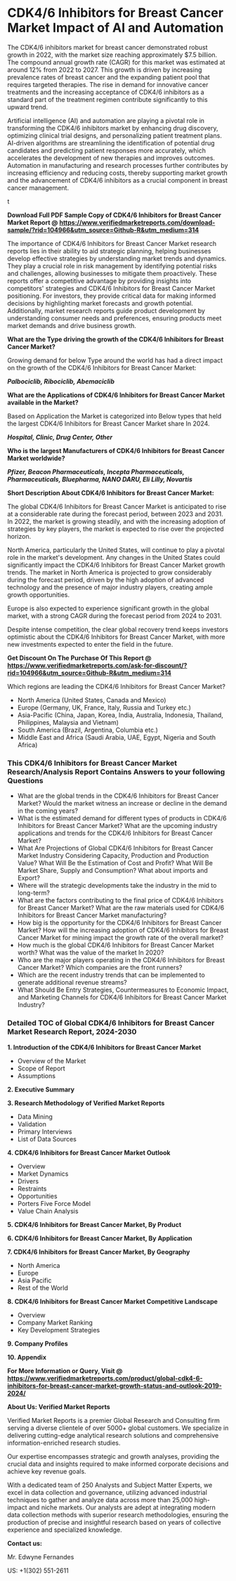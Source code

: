 <meta name="title" content="Global CDK4/6 Inhibitors for Breast Cancer Market Impact of AI and Automation"><meta name="description" content="The CDK4/6 inhibitors market for breast cancer demonstrated robust growth in 2022, with the market size reaching approximately $7.5 billion. The compound annual growth"><meta name="title" content="CDK4/6 Inhibitors for Breast Cancer Market Size, Share, Scope, Trends, Growth, Opportunities, Analysis, Forecast"><h1>CDK4/6 Inhibitors for Breast Cancer Market Impact of AI and Automation</h1><p>The CDK4/6 inhibitors market for breast cancer demonstrated robust growth in 2022, with the market size reaching approximately $7.5 billion. The compound annual growth rate (CAGR) for this market was estimated at around 12% from 2022 to 2027. This growth is driven by increasing prevalence rates of breast cancer and the expanding patient pool that requires targeted therapies. The rise in demand for innovative cancer treatments and the increasing acceptance of CDK4/6 inhibitors as a standard part of the treatment regimen contribute significantly to this upward trend.</p><p>Artificial intelligence (AI) and automation are playing a pivotal role in transforming the CDK4/6 inhibitors market by enhancing drug discovery, optimizing clinical trial designs, and personalizing patient treatment plans. AI-driven algorithms are streamlining the identification of potential drug candidates and predicting patient responses more accurately, which accelerates the development of new therapies and improves outcomes. Automation in manufacturing and research processes further contributes by increasing efficiency and reducing costs, thereby supporting market growth and the advancement of CDK4/6 inhibitors as a crucial component in breast cancer management.</p>t</p><p id="" class=""><strong>Download Full PDF Sample Copy of CDK4/6 Inhibitors for Breast Cancer Market Report @ <a href="https://www.verifiedmarketreports.com/download-sample/?rid=104966&utm_source=Github-R&utm_medium=314" target="_blank">https://www.verifiedmarketreports.com/download-sample/?rid=104966&utm_source=Github-R&utm_medium=314</a></strong></p><p>The importance of&nbsp;CDK4/6 Inhibitors for Breast Cancer Market research reports lies in their ability to aid strategic planning, helping businesses develop effective strategies by understanding market trends and dynamics. They play a crucial role in risk management by identifying potential risks and challenges, allowing businesses to mitigate them proactively. These reports offer a competitive advantage by providing insights into competitors' strategies and CDK4/6 Inhibitors for Breast Cancer Market positioning. For investors, they provide critical data for making informed decisions by highlighting market forecasts and growth potential. Additionally, market research reports guide product development by understanding consumer needs and preferences, ensuring products meet market demands and drive business growth.</p><p><strong>What are the&nbsp;Type driving the growth of the CDK4/6 Inhibitors for Breast Cancer Market?</strong></p><p id="" class="">Growing demand for below Type around the world has had a direct impact on the growth of the CDK4/6 Inhibitors for Breast Cancer Market:</p><em><strong>Palbociclib, Ribociclib, Abemaciclib</strong></em></p><strong>What are the&nbsp;Applications&nbsp;of CDK4/6 Inhibitors for Breast Cancer Market available in the Market?</strong></p><p id="" class="">Based on Application the Market is categorized into Below types that held the largest CDK4/6 Inhibitors for Breast Cancer Market share In 2024.</p><em><strong>Hospital, Clinic, Drug Center, Other</strong></em></p><strong>Who is the largest Manufacturers of CDK4/6 Inhibitors for Breast Cancer Market worldwide?</strong></p><p><em><strong>Pfizer, Beacon Pharmaceuticals, Incepta Pharmaceuticals, Pharmaceuticals, Bluepharma, NANO DARU, Eli Lilly, Novartis</strong></em></p><p id="" class=""><strong>Short Description About CDK4/6 Inhibitors for Breast Cancer Market:</strong></p><p>The global CDK4/6 Inhibitors for Breast Cancer Market is anticipated to rise at a considerable rate during the forecast period, between 2023 and 2031. In 2022, the market is growing steadily, and with the increasing adoption of strategies by key players, the market is expected to rise over the projected horizon.</p><p>North America, particularly the United States, will continue to play a pivotal role in the market's development. Any changes in the United States could significantly impact the CDK4/6 Inhibitors for Breast Cancer Market growth trends. The market in North America is projected to grow considerably during the forecast period, driven by the high adoption of advanced technology and the presence of major industry players, creating ample growth opportunities.</p><p>Europe is also expected to experience significant growth in the global market, with a strong CAGR during the forecast period from 2024 to 2031.</p><p>Despite intense competition, the clear global recovery trend keeps investors optimistic about the CDK4/6 Inhibitors for Breast Cancer Market, with more new investments expected to enter the field in the future.</p><p id="" class=""><strong>Get Discount On The Purchase Of This Report @ <a href="https://www.verifiedmarketreports.com/ask-for-discount/?rid=104966&utm_source=Github-R&utm_medium=314" target="_blank">https://www.verifiedmarketreports.com/ask-for-discount/?rid=104966&utm_source=Github-R&utm_medium=314</a></strong></p>Which regions are leading the CDK4/6 Inhibitors for Breast Cancer Market?</p><ul><li>North America (United States, Canada and Mexico)</li><li>Europe (Germany, UK, France, Italy, Russia and Turkey etc.)</li><li>Asia-Pacific (China, Japan, Korea, India, Australia, Indonesia, Thailand, Philippines, Malaysia and Vietnam)</li><li>South America (Brazil, Argentina, Columbia etc.)</li><li>Middle East and Africa (Saudi Arabia, UAE, Egypt, Nigeria and South Africa)</li></ul><h3 id="" class="">This CDK4/6 Inhibitors for Breast Cancer Market Research/Analysis Report Contains Answers to your following Questions</h3><ul><li>What are the global trends in the CDK4/6 Inhibitors for Breast Cancer Market? Would the market witness an increase or decline in the demand in the coming years?</li><li>What is the estimated demand for different types of products in CDK4/6 Inhibitors for Breast Cancer Market? What are the upcoming industry applications and trends for the CDK4/6 Inhibitors for Breast Cancer Market?</li><li>What Are Projections of Global CDK4/6 Inhibitors for Breast Cancer Market Industry Considering Capacity, Production and Production Value? What Will Be the Estimation of Cost and Profit? What Will Be Market Share, Supply and Consumption? What about imports and Export?</li><li>Where will the strategic developments take the industry in the mid to long-term?</li><li>What are the factors contributing to the final price of CDK4/6 Inhibitors for Breast Cancer Market? What are the raw materials used for CDK4/6 Inhibitors for Breast Cancer Market manufacturing?</li><li>How big is the opportunity for the CDK4/6 Inhibitors for Breast Cancer Market? How will the increasing adoption of CDK4/6 Inhibitors for Breast Cancer Market for mining impact the growth rate of the overall market?</li><li>How much is the global CDK4/6 Inhibitors for Breast Cancer Market worth? What was the value of the market In 2020?</li><li>Who are the major players operating in the CDK4/6 Inhibitors for Breast Cancer Market? Which companies are the front runners?</li><li>Which are the recent industry trends that can be implemented to generate additional revenue streams?</li><li>What Should Be Entry Strategies, Countermeasures to Economic Impact, and Marketing Channels for CDK4/6 Inhibitors for Breast Cancer Market Industry?</li></ul><h3 id="" class="">Detailed TOC of Global CDK4/6 Inhibitors for Breast Cancer Market Research Report, 2024-2030</h3><p id="" class=""><strong>1. Introduction of the CDK4/6 Inhibitors for Breast Cancer Market</strong></p><ul><li>Overview of the Market</li><li>Scope of Report</li><li>Assumptions</li></ul><p id="" class=""><strong>2. Executive Summary</strong></p><p id="" class=""><strong>3. Research Methodology of Verified Market Reports</strong></p><ul><li>Data Mining</li><li>Validation</li><li>Primary Interviews</li><li>List of Data Sources</li></ul><p id="" class=""><strong>4. CDK4/6 Inhibitors for Breast Cancer Market Outlook</strong></p><ul><li>Overview</li><li>Market Dynamics</li><li>Drivers</li><li>Restraints</li><li>Opportunities</li><li>Porters Five Force Model</li><li>Value Chain Analysis</li></ul><p id="" class=""><strong>5. CDK4/6 Inhibitors for Breast Cancer Market, By Product</strong></p><p id="" class=""><strong>6. CDK4/6 Inhibitors for Breast Cancer Market, By Application</strong></p><p id="" class=""><strong>7. CDK4/6 Inhibitors for Breast Cancer Market, By Geography</strong></p><ul><li>North America</li><li>Europe</li><li>Asia Pacific</li><li>Rest of the World</li></ul><p id="" class=""><strong>8. CDK4/6 Inhibitors for Breast Cancer Market Competitive Landscape</strong></p><ul><li>Overview</li><li>Company Market Ranking</li><li>Key Development Strategies</li></ul><p id="" class=""><strong>9. Company Profiles</strong></p><p id="" class=""><strong>10. Appendix</strong></p><p id="" class=""><strong>For More Information or Query, Visit @ <a href="https://www.verifiedmarketreports.com/product/global-cdk4-6-inhibitors-for-breast-cancer-market-growth-status-and-outlook-2019-2024/" target="_blank">https://www.verifiedmarketreports.com/product/global-cdk4-6-inhibitors-for-breast-cancer-market-growth-status-and-outlook-2019-2024/</a></strong></p><p id="" class=""><strong>About Us: Verified Market Reports</strong></p><p id="" class="">Verified Market Reports is a premier Global Research and Consulting firm serving a diverse clientele of over 5000+ global customers. We specialize in delivering cutting-edge analytical research solutions and comprehensive information-enriched research studies.</p><p id="" class="">Our expertise encompasses strategic and growth analyses, providing the crucial data and insights required to make informed corporate decisions and achieve key revenue goals.</p><p id="" class="">With a dedicated team of 250 Analysts and Subject Matter Experts, we excel in data collection and governance, utilizing advanced industrial techniques to gather and analyze data across more than 25,000 high-impact and niche markets. Our analysts are adept at integrating modern data collection methods with superior research methodologies, ensuring the production of precise and insightful research based on years of collective experience and specialized knowledge.</p><p id="" class=""><strong>Contact us:</strong></p><p id="" class="">Mr. Edwyne Fernandes</p><p id="" class="">US: +1(302) 551-2611</p>